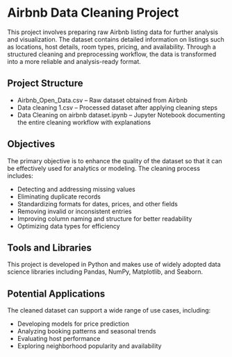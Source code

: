 # Airbnb Data Cleaning Project

This project involves preparing raw Airbnb listing data for further analysis and visualization. The dataset contains detailed information on listings such as locations, host details, room types, pricing, and availability. Through a structured cleaning and preprocessing workflow, the data is transformed into a more reliable and analysis-ready format.  

## Project Structure
- Airbnb_Open_Data.csv – Raw dataset obtained from Airbnb  
- Data cleaning 1.csv – Processed dataset after applying cleaning steps  
- Data Cleaning on airbnb dataset.ipynb – Jupyter Notebook documenting the entire cleaning workflow with explanations  

## Objectives
The primary objective is to enhance the quality of the dataset so that it can be effectively used for analytics or modeling. The cleaning process includes:  
- Detecting and addressing missing values  
- Eliminating duplicate records  
- Standardizing formats for dates, prices, and other fields  
- Removing invalid or inconsistent entries  
- Improving column naming and structure for better readability  
- Optimizing data types for efficiency  

## Tools and Libraries
This project is developed in Python and makes use of widely adopted data science libraries including Pandas, NumPy, Matplotlib, and Seaborn.  

## Potential Applications
The cleaned dataset can support a wide range of use cases, including:  
- Developing models for price prediction  
- Analyzing booking patterns and seasonal trends  
- Evaluating host performance  
- Exploring neighborhood popularity and availability  
